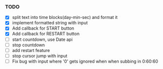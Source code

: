 ### TODO

- [x] split text into time blocks(day-min-sec) and format it
- [x] implement formatted string with input  
- [x] Add callback for START button    
- [x] Add callback for RESTART button 
- [ ] start countdown, use Date api   
- [ ] stop countdown  
- [ ] add restart feature 
- [ ] stop cursor jump with input  
- [ ] Fix bug with input where '0' gets ignored when when subbing in  0:60:60  